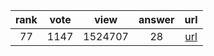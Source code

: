 
| rank | vote | view | answer | url |
|:-:|:-:|:-:|:-:|:-:|
|77|1147|1524707|28| [url](http://stackoverflow.com/questions/11346283/renaming-columns-in-pandas) |
